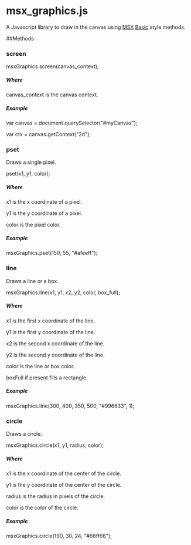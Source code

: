 # msx_graphics.js

A Javascript library to draw in the canvas using [MSX](https://en.wikipedia.org/wiki/MSX) [Basic](https://en.wikipedia.org/wiki/MSX_BASIC) style methods.

##Methods

### screen

msxGraphics.screen(canvas_context);

##### Where

canvas_context is the canvas context.


##### Example

var canvas = document.querySelector("#myCanvas");

var ctx = canvas.getContext("2d");

### pset
Draws a single pixel.

pset(x1, y1, color);

##### Where

x1 is the x coordinate of a pixel.

y1 is the y coordinate of a pixel.

color is the pixel color.

##### Example

msxGraphics.pset(150, 55, "#afeeff");

### line
Draws a line or a box.

msxGraphics.line(x1, y1, x2, y2, color, box_full);

##### Where

x1 is the first x coordinate of the line.

y1 is the first y coordinate of the line.

x2 is the second x coordinate of the line.

y2 is the second y coordinate of the line.

color is the line or box color.

boxFull if present fills a rectangle.

##### Example

msxGraphics.line(300, 400, 350, 500, "#996633", 1);  

### circle
Draws a circle.

msxGraphics.circle(x1, y1, radius, color); 

##### Where

x1 is the x coordinate of the center of the circle.

y1 is the y coordinate of the center of the circle.

radius is the radius in pixels of the circle.

color is the color of the circle.

##### Example

msxGraphics.circle(190, 30, 24, "#66ff66");
